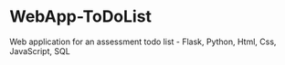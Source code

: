 # WebApp-ToDoList
Web application for an assessment todo list - Flask, Python, Html, Css, JavaScript, SQL
